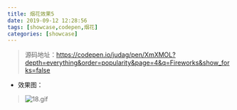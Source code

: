 ```yaml
---
title: 烟花效果5
date: 2019-09-12 12:28:56
tags: [showcase,codepen,烟花]
categories: [showcase]
---
```


>源码地址：https://codepen.io/judag/pen/XmXMOL?depth=everything&order=popularity&page=4&q=Fireworks&show_forks=false
-  效果图：
>![18.gif](http://upload-images.jianshu.io/upload_images/9064013-d2080b304a4a53e7.gif?imageMogr2/auto-orient/strip%7CimageView2/2/w/1240)

